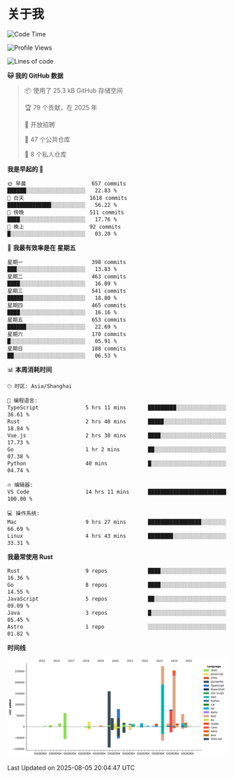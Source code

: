 # 关于我

<!--START_SECTION:waka-->
![Code Time](http://img.shields.io/badge/Code%20Time-4%2C013%20hrs%2059%20mins-blue)

![Profile Views](http://img.shields.io/badge/%E4%B8%AA%E4%BA%BA%E8%B5%84%E6%96%99%E8%A7%82%E7%9C%8B%E6%AC%A1%E6%95%B0-0-blue)

![Lines of code](https://img.shields.io/badge/%E4%BB%8E%E3%80%8CHello%20World%E3%80%8D%E8%B5%B7%E6%88%91%E5%B7%B2%E7%BB%8F%E5%86%99%E4%BA%86-1.2%20million%20%E8%A1%8C%E4%BB%A3%E7%A0%81-blue)

**🐱 我的 GitHub 数据** 

> 📦  使用了 25.3 kB GitHub 存储空间 
 > 
> 🏆 79 个贡献，在 2025 年
 > 
> 💼 开放招聘
 > 
> 📜 47 个公共仓库 
 > 
> 🔑 8 个私人仓库 
 > 
**我是早起的 🐤** 

```text
🌞 早晨                     657 commits         ██████░░░░░░░░░░░░░░░░░░░   22.83 % 
🌆 白天                     1618 commits        ██████████████░░░░░░░░░░░   56.22 % 
🌃 傍晚                     511 commits         ████░░░░░░░░░░░░░░░░░░░░░   17.76 % 
🌙 晚上                     92 commits          █░░░░░░░░░░░░░░░░░░░░░░░░   03.20 % 
```
📅 **我最有效率是在 星期五** 

```text
星期一                      398 commits         ███░░░░░░░░░░░░░░░░░░░░░░   13.83 % 
星期二                      463 commits         ████░░░░░░░░░░░░░░░░░░░░░   16.09 % 
星期三                      541 commits         █████░░░░░░░░░░░░░░░░░░░░   18.80 % 
星期四                      465 commits         ████░░░░░░░░░░░░░░░░░░░░░   16.16 % 
星期五                      653 commits         ██████░░░░░░░░░░░░░░░░░░░   22.69 % 
星期六                      170 commits         █░░░░░░░░░░░░░░░░░░░░░░░░   05.91 % 
星期日                      188 commits         ██░░░░░░░░░░░░░░░░░░░░░░░   06.53 % 
```


📊 **本周消耗时间** 

```text
🕑︎ 时区: Asia/Shanghai

💬 编程语言: 
TypeScript               5 hrs 11 mins       █████████░░░░░░░░░░░░░░░░   36.61 % 
Rust                     2 hrs 40 mins       █████░░░░░░░░░░░░░░░░░░░░   18.84 % 
Vue.js                   2 hrs 30 mins       ████░░░░░░░░░░░░░░░░░░░░░   17.73 % 
Go                       1 hr 2 mins         ██░░░░░░░░░░░░░░░░░░░░░░░   07.38 % 
Python                   40 mins             █░░░░░░░░░░░░░░░░░░░░░░░░   04.74 % 

🔥 编辑器: 
VS Code                  14 hrs 11 mins      █████████████████████████   100.00 % 

💻 操作系统: 
Mac                      9 hrs 27 mins       █████████████████░░░░░░░░   66.69 % 
Linux                    4 hrs 43 mins       ████████░░░░░░░░░░░░░░░░░   33.31 % 
```

**我最常使用 Rust** 

```text
Rust                     9 repos             ████░░░░░░░░░░░░░░░░░░░░░   16.36 % 
Go                       8 repos             ████░░░░░░░░░░░░░░░░░░░░░   14.55 % 
JavaScript               5 repos             ██░░░░░░░░░░░░░░░░░░░░░░░   09.09 % 
Java                     3 repos             █░░░░░░░░░░░░░░░░░░░░░░░░   05.45 % 
Astro                    1 repo              ░░░░░░░░░░░░░░░░░░░░░░░░░   01.82 % 
```



**时间线**

![Lines of Code chart](https://raw.githubusercontent.com/catusax/catusax/master/assets/bar_graph.png)


 Last Updated on 2025-08-05 20:04:47 UTC
<!--END_SECTION:waka-->
